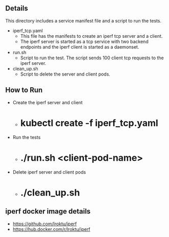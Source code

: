 ## Details
This directory includes a service manifest file and a script to run the tests.
- iperf_tcp.yaml 
    - This file has the manifests to create an iperf tcp server and a client. 
    - The iperf server is started as a tcp service with two backend endpoints and
      the iperf client is started as a daemonset.
- run.sh
    - Script to run the test. The script sends 100 client tcp requests to the iperf server.
- clean_up.sh
    - Script to delete the server and client pods.

## How to Run
- Create the iperf server and client   
  - # kubectl create -f iperf_tcp.yaml
- Run the tests
  - # ./run.sh \<client-pod-name\>
- Delete iperf server and client pods
  - # ./clean_up.sh

## iperf docker image details
- https://github.com/lroktu/iperf
- https://hub.docker.com/r/lroktu/iperf
